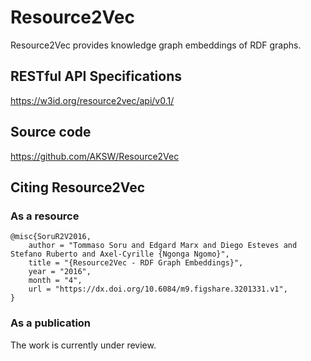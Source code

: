 # Resource2Vec
Resource2Vec provides knowledge graph embeddings of RDF graphs.

## RESTful API Specifications

<https://w3id.org/resource2vec/api/v0.1/>

## Source code

<https://github.com/AKSW/Resource2Vec>

## Citing Resource2Vec

### As a resource

```
@misc{SoruR2V2016,
	author = "Tommaso Soru and Edgard Marx and Diego Esteves and Stefano Ruberto and Axel-Cyrille {Ngonga Ngomo}",
	title = "{Resource2Vec - RDF Graph Embeddings}",
	year = "2016",
	month = "4",
	url = "https://dx.doi.org/10.6084/m9.figshare.3201331.v1",
}
```

### As a publication

The work is currently under review.